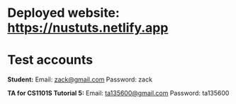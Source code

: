 # Deployed website: https://nustuts.netlify.app

# Test accounts

**Student:**
Email: zack@gmail.com
Password: zack

**TA for CS1101S Tutorial 5:**
Email: ta135600@gmail.com
Password: ta135600